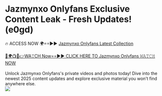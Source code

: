 # Jazmynxo Onlyfans Exclusive Content Leak - Fresh Updates! (e0gd)

🔥 ACCESS NOW 🌍==►► <a href="https://tinyurl.com/kvy9nzfs" rel="nofollow">Jazmynxo Onlyfans Latest Collection</a>
<br><br>
[🔴🌍📺📱👉WA𝚃CH Now==►► CLICK HERE TO Jazmynxo Onlyfans 𝚆𝙰𝚃𝙲𝙷 NOW](https://tinyurl.com/kvy9nzfs)
<br><br>
Unlock Jazmynxo Onlyfans's private videos and photos today! Dive into the newest 2025 content updates and explore exclusive material you won’t find anywhere else.
<br>
<a href="https://tinyurl.com/kvy9nzfs" rel="nofollow" data-target="animated-image.originalLink"><img src="https://camo.githubusercontent.com/8a4f000d20f83aca3bf7ec5f350d767afa0574a8a352519fd8cfa583a6f93a33/68747470733a2f2f692e696d6775722e636f6d2f644a486b345a712e676966" data-canonical-src="https://i.imgur.com/dJHk4Zq.gif" style="max-width: 100%; display: inline-block;" data-target="animated-image.originalImage"></a>
<br>
